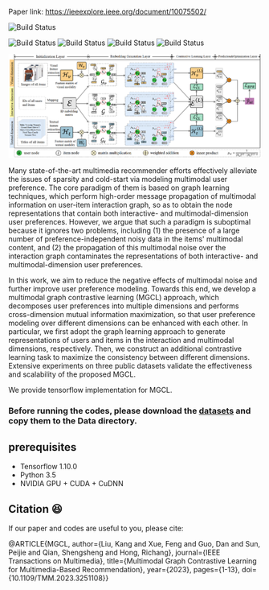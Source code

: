 Paper link: https://ieeexplore.ieee.org/document/10075502/

<p align="left">
    <img src='https://img.shields.io/badge/Paper-Multimodal Graph Contrastive Learning for Multimedia based Recommendation-blue.svg' alt="Build Status">
</p>
<p align="left">
    <img src='https://img.shields.io/badge/key word-Recommender Systems-green.svg' alt="Build Status">
    <img src='https://img.shields.io/badge/key word-Graph Neural Networks-green.svg' alt="Build Status">
    <img src='https://img.shields.io/badge/key word-Multimodal user preferences-green.svg' alt="Build Status">
    <img src='https://img.shields.io/badge/key word-Contrastive learning-green.svg' alt="Build Status">
</p>

![framework of MEGCF](model.png)

Many state-of-the-art multimedia recommender efforts effectively alleviate the issues of sparsity and cold-start via modeling multimodal user preference. The core paradigm of them is based on graph learning techniques, which perform high-order message propagation of multimodal information on  user-item interaction graph, so as to obtain the node representations that contain both interactive- and multimodal-dimension user preferences. However, we argue that such a paradigm is suboptimal because it ignores two problems, including (1) the presence of a large number of preference-independent noisy data in the items' multimodal content, and (2) the propagation of this multimodal noise over the interaction graph contaminates the representations of both interactive- and multimodal-dimension user preferences.

In this work, we aim to reduce the negative effects of multimodal noise and further improve user preference modeling. Towards this end, we develop a multimodal graph contrastive learning (MGCL) approach, which decomposes user preferences into multiple dimensions and performs cross-dimension mutual information maximization, so that user preference modeling over different dimensions can be enhanced with each other. In particular, we first adopt the graph learning approach to generate representations of users and items in the interaction and multimodal dimensions, respectively. Then, we construct an additional contrastive learning task to maximize the consistency between different dimensions. Extensive experiments on three public datasets validate the effectiveness and scalability of the proposed MGCL.

We provide tensorflow implementation for MGCL. 

### Before running the codes, please download the [datasets](https://www.aliyundrive.com/s/cmEeDMecU88) and copy them to the Data directory.

## prerequisites

- Tensorflow 1.10.0
- Python 3.5
- NVIDIA GPU + CUDA + CuDNN


## Citation :satisfied:
If our paper and codes are useful to you, please cite:

@ARTICLE{MGCL,
  author={Liu, Kang and Xue, Feng and Guo, Dan and Sun, Peijie and Qian, Shengsheng and Hong, Richang},
  journal={IEEE Transactions on Multimedia}, 
  title={Multimodal Graph Contrastive Learning for Multimedia-Based Recommendation}, 
  year={2023},
  pages={1-13},
  doi={10.1109/TMM.2023.3251108}}
